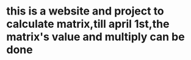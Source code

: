 # this is a website and project to calculate matrix,till april 1st,the matrix's value and multiply can be done
